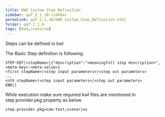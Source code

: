 ```yaml
---
title: KWD Custom Step Definition
sidebar: qaf_2_1_10-sidebar
permalink: qaf-2.1.10/KWD_Custom_Step_Definition.html
folder: qaf-2.1.9
tags: [kwd,scenario]
---
```


Steps can be defined in kwl

The Basic Step definition is following. 
 
```
STEP-DEF|<stepName>|{"description":"<meaningfull step description>",<meta-key>:<meta-value>}
<first stepName>|<step input parameters>|<step out parameters>
...
<nth stepName>|<step input parameters>|<step out parameters>
END||
```


While execution make sure required kwl files are mentioned in step.provider.pkg property as below

```properties
step.provider.pkg=com.test;scenarios
```
